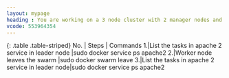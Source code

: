 ```yaml
---
layout: mypage
heading : You are working on a 3 node cluster with 2 manager nodes and 1 worker nodes. Due to some reason worker node was down.How would Docker handle the instances of your application running  in the worker node?
vcode: 553964354
---
```

{: .table .table-striped}
 No. | Steps | Commands 
 1.|List the tasks in apache 2 service in leader node |sudo docker service ps apache2
2.|Worker node leaves the swarm |sudo docker swarm leave
3.|List the tasks in apache 2 service in leader node|sudo docker service ps apache2


 
